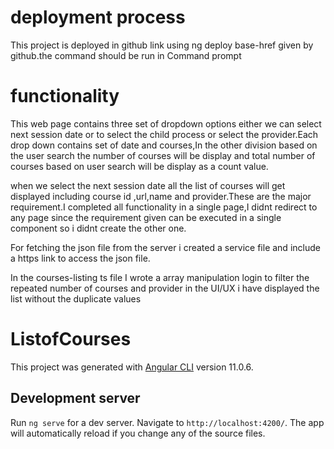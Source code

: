 # deployment process
This project is deployed in github link using ng deploy base-href given by github.the command should be run in Command prompt
 
# functionality
This web page contains three set of dropdown options either we can select next session date or to select the child process or select the provider.Each drop down contains set of date and courses,In the other division based on the user search the  number of courses will be display and total number of courses based on user search will be display as a count value.

when we select the next session date all the list of courses will get displayed including course id ,url,name and provider.These are the major requirement.I completed all functionality in a single page,I didnt redirect to any page since the requirement given can be executed in a single component so i didnt create the other one.

For fetching the json file from the server i created a service file  and include a https link to access the json file.

In the courses-listing ts file I wrote a array manipulation login to filter the repeated number of courses and provider in the UI/UX i have displayed the list without the duplicate values


# ListofCourses

This project was generated with [Angular CLI](https://github.com/angular/angular-cli) version 11.0.6.

## Development server

Run `ng serve` for a dev server. Navigate to `http://localhost:4200/`. The app will automatically reload if you change any of the source files.

<!-- ## Code scaffolding

Run `ng generate component component-name` to generate a new component. You can also use `ng generate directive|pipe|service|class|guard|interface|enum|module`.

## Build

Run `ng build` to build the project. The build artifacts will be stored in the `dist/` directory. Use the `--prod` flag for a production build.

## Running unit tests

Run `ng test` to execute the unit tests via [Karma](https://karma-runner.github.io).

## Running end-to-end tests

Run `ng e2e` to execute the end-to-end tests via [Protractor](http://www.protractortest.org/).

## Further help

To get more help on the Angular CLI use `ng help` or go check out the [Angular CLI Overview and Command Reference](https://angular.io/cli) page.
 -->
